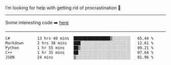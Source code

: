 I’m looking for help with getting rid of procrastination 🤔

-----

Some interesting code :arrow_right: [here](https://github.com/zhen8838/playground)

-----

<!--START_SECTION:waka-->

```txt
C#            13 hrs 40 mins  ████████████████▒░░░░░░░░   65.44 %
Markdown      2 hrs 38 mins   ███░░░░░░░░░░░░░░░░░░░░░░   12.61 %
Python        1 hr 55 mins    ██▒░░░░░░░░░░░░░░░░░░░░░░   09.21 %
C++           1 hr 35 mins    ██░░░░░░░░░░░░░░░░░░░░░░░   07.64 %
JSON          24 mins         ▒░░░░░░░░░░░░░░░░░░░░░░░░   01.96 %
```

<!--END_SECTION:waka-->

<!--
**zhen8838/zhen8838** is a ✨ _special_ ✨ repository because its `README.md` (this file) appears on your GitHub profile.

Here are some ideas to get you started:

- 🔭 I’m currently working on ...
- 🌱 I’m currently learning ...
- 👯 I’m looking to collaborate on ...
 ...
- 💬 Ask me about ...
- 📫 How to reach me: ...
- 😄 Pronouns: ...
- ⚡ Fun fact: ...
-->
